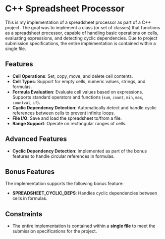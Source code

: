 # C++ Spreadsheet Processor

This is my implementation of a spreadsheet processor as part of a C++ project. The goal was to implement a class (or set of classes) that functions as a spreadsheet processor, capable of handling basic operations on cells, evaluating expressions, and detecting cyclic dependencies. Due to project submission specifications, the entire implementation is contained within a single file.

## Features

- **Cell Operations**: Set, copy, move, and delete cell contents.
- **Cell Types**: Support for empty cells, numeric values, strings, and formulas.
- **Formula Evaluation**: Evaluate cell values based on expressions. Supports standard operators and functions (`sum`, `count`, `min`, `max`, `countval`, `if`).
- **Cyclic Dependency Detection**: Automatically detect and handle cyclic references between cells to prevent infinite loops.
- **File I/O**: Save and load the spreadsheet to/from a file.
- **Range Support**: Operate on rectangular ranges of cells.

## Advanced Features

- **Cyclic Dependency Detection**: Implemented as part of the bonus features to handle circular references in formulas.

## Bonus Features

The implementation supports the following bonus feature:
- **SPREADSHEET_CYCLIC_DEPS**: Handles cyclic dependencies between cells in formulas.

## Constraints

- The entire implementation is contained within a **single file** to meet the submission specifications for the project.
